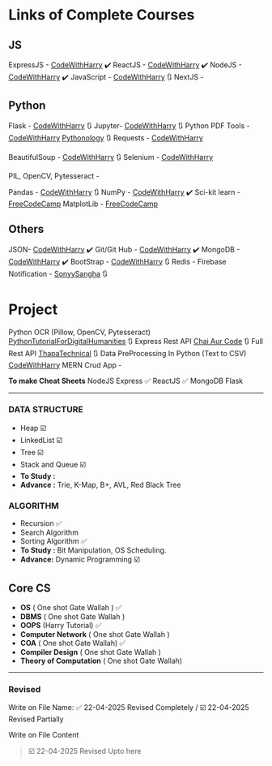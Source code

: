 # Links of Complete Courses

## JS
ExpressJS - [CodeWithHarry](https://youtu.be/7H_QH9nipNs) ✔️
ReactJS - [CodeWithHarry](https://www.youtube.com/watch?v=RGKi6LSPDLU&t=1620s&pp=ygUHUmVhY3RKUw%3D%3D) ✔️
NodeJS -[CodeWithHarry](https://www.youtube.com/watch?v=BLl32FvcdVM&t=3933s&pp=ygUQbm9kZSBqcyB0dXRvcmlhbA%3D%3D) ✔️
JavaScript - [CodeWithHarry](https://www.youtube.com/watch?v=hKB-YGF14SY&t=10646s) 🔃
NextJS - 




## Python
Flask - [CodeWithHarry](https://www.youtube.com/watch?v=oA8brF3w5XQ&t=3212s) 🔃
Jupyter-  [CodeWithHarry](https://youtu.be/6jgpCSYiV_o) 🔃
Python PDF Tools - [CodeWithHarry](https://youtu.be/GxWwBp8SNNA) [Pythonology](https://youtu.be/G0PApj7YPBo) 🔃
Requests - [CodeWithHarry](https://www.youtube.com/watch?v=IzcEH8QgoqY&pp=ygUPUHl0aG9uIFJlcXVlc3Rz)

BeautifulSoup - [CodeWithHarry](https://www.youtube.com/watch?v=4tAp9Lu0eDI&t=1095s) 🔃
Selenium - [CodeWithHarry](https://www.youtube.com/watch?v=XI5_nsClCYI&pp=ygUdU2VsZW5pdW0gYmVhdHVpZnVsIFNvdXAgaGFycnk%3D)

PIL, OpenCV, Pytesseract -

Pandas - [CodeWithHarry](https://www.youtube.com/watch?v=RhEjmHeDNoA&t=1480s) 🔃
NumPy - [CodeWithHarry](https://www.youtube.com/watch?v=Rbh1rieb3zc&feature=youtu.be) ✔️
Sci-kit learn - [FreeCodeCamp](https://youtu.be/0B5eIE_1vpU) 
MatplotLib - [FreeCodeCamp](https://youtu.be/3Xc3CA655Y4)


## Others
JSON- [CodeWithHarry](https://youtu.be/whNFPBEI-wM) ✔️
Git/Git Hub - [CodeWithHarry](https://youtu.be/gwWKnnCMQ5c) ✔️ 
MongoDB - [CodeWithHarry](https://www.youtube.com/watch?v=J6mDkcqU_ZE&t=1012s&pp=ygUQbW9uZ29kYiB0dXRvcmlhbA%3D%3D) ✔️
BootStrap  - [CodeWithHarry](https://youtu.be/vpAJ0s5S2t0) 🔃
Redis -
Firebase Notification - [SonyySangha](https://www.youtube.com/watch?v=W-rlFj0d0RQ&t=1195s) 🔃


# Project
Python OCR (Pillow, OpenCV, Pytesseract) [PythonTutorialForDigitalHumanities](https://www.youtube.com/playlist?list=PL2VXyKi-KpYuTAZz__9KVl1jQz74bDG7i) 🔃
Express Rest API  [Chai Aur Code](https://youtu.be/uNCrMvkPUAE) 🔃
Full Rest API [ThapaTechnical](https://www.youtube.com/playlist?list=PLwGdqUZWnOp1ve9jXCz9apbouv-eAMi6E) 🔃
Data PreProcessing In Python (Text to CSV) [CodeWithHarry](https://youtu.be/OElvThO8XM0)
MERN Crud App - 

**To make Cheat Sheets**
NodeJS
Express ✅
ReactJS ✅
MongoDB
Flask


---

### DATA STRUCTURE
- Heap ☑️
- LinkedList  ☑️
- Tree ☑️
- Stack and Queue ☑️
- **To Study :**
- **Advance :** Trie, K-Map, B+, AVL, Red Black Tree

### ALGORITHM
- Recursion ✅
- Search Algorithm 
- Sorting Algorithm ✅
- **To Study :** Bit Manipulation, OS Scheduling.
- **Advance:** Dynamic Programming ☑️





## Core CS

- **OS** ( One shot Gate Wallah ) ✅
- **DBMS** ( One shot Gate Wallah ) 
- **OOPS** (Harry Tutorial) ✅
- **Computer Network** ( One shot Gate Wallah ) 
- **COA** ( One shot Gate Wallah) ✅
- **Compiler Design** ( One shot Gate Wallah )
- **Theory of Computation** ( One shot Gate Wallah)




---
### Revised
Write on File Name:
✅ 22-04-2025 Revised Completely / ☑️ 22-04-2025 Revised Partially

Write on File Content
> ☑️ 22-04-2025 Revised Upto here
